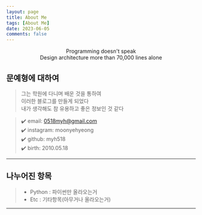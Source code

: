 ```yaml
---
layout: page
title: About Me
tags: [About Me]
date: 2023-06-05
comments: false
---
```

    
<center>Programming doesn't speak<br/>Design architecture more than 70,000 lines alone</center>

## 문예형에 대하여

> 그는 학원에 다니며 배운 것을 통하여 <br/>
> 이러한 블로그를 만들게 되었다<br/>
> 내가 생각해도 참 유용하고 좋은 정보인 것 같다<br/>


> ✔️ email: 0518myh@gmail.com <br/>
> ✔️ instagram: moonyehyeong <br/>
> ✔️ github: myh518 <br/>
> ✔️ birth: 2010.05.18

- - -


## 나누어진 항목

> - Python : 파이썬만 올라오는거
> - Etc : 기타항목(아무거나 올라오는거)

---
